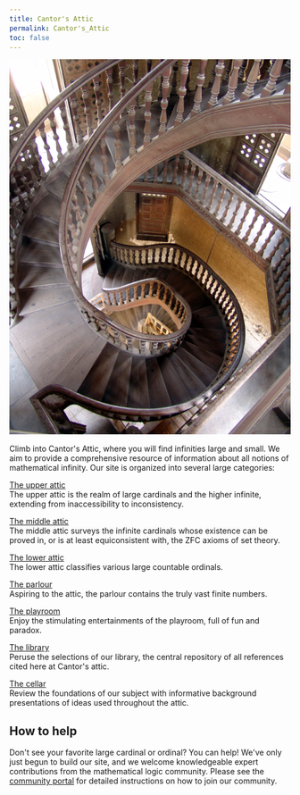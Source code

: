 ```yaml
---
title: Cantor's Attic
permalink: Cantor's_Attic
toc: false
---
```


![Descent into History photo by Ernie Reyes](assets/img/DescentIntoHistoryByErnieReyes.jpg)



Climb into Cantor's Attic, where you will find infinities large and
small. We aim to provide a comprehensive resource of information about
all notions of mathematical infinity. Our site is organized into several
large categories:

[The upper attic](Upper_attic "Upper attic")   
The upper attic is the realm of large cardinals and the higher infinite,
extending from inaccessibility to inconsistency.

[The middle attic](Middle_attic "Middle attic")   
The middle attic surveys the infinite cardinals whose existence can be
proved in, or is at least equiconsistent with, the ZFC axioms of set
theory.

[The lower attic](Lower_attic "Lower attic")   
The lower attic classifies various large countable ordinals.


[The parlour](Parlour "Parlour")   
Aspiring to the attic, the parlour contains the truly vast finite
numbers.


[The playroom](Playroom "Playroom")   
Enjoy the stimulating entertainments of the playroom, full of fun and
paradox.

[The library](Library "Library")   
Peruse the selections of our library, the central repository of all
references cited here at Cantor's attic.

[The cellar](Cellar "Cellar")   
Review the foundations of our subject with informative background
presentations of ideas used throughout the attic.

## How to help

Don't see your favorite large cardinal or ordinal? You can help! We've
only just begun to build our site, and we welcome knowledgeable expert
contributions from the mathematical logic community. Please see the
[community
portal](Community_portal "Community portal")
for detailed instructions on how to join our community.


